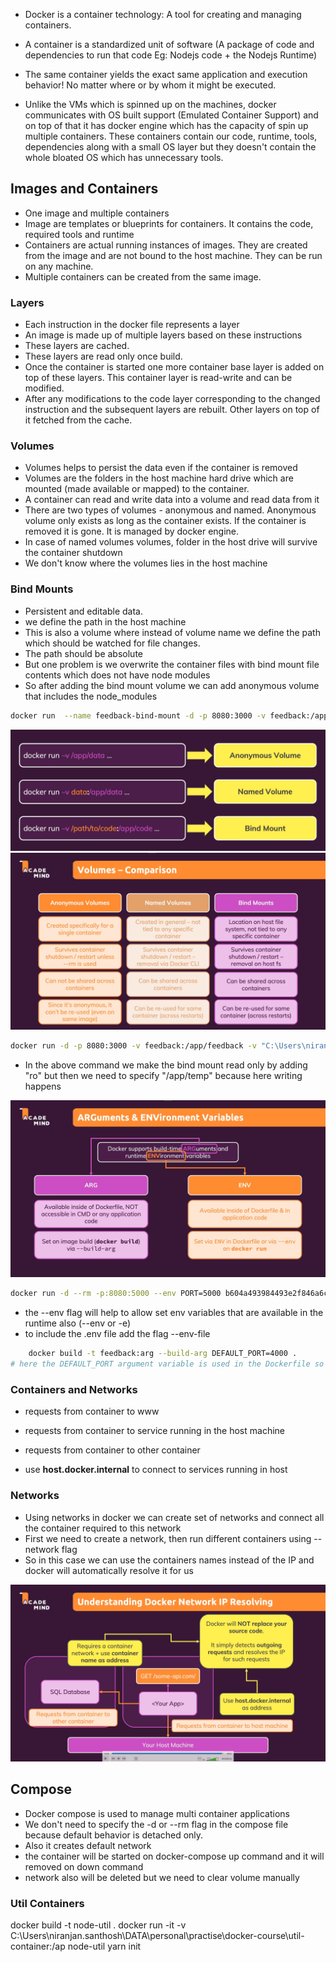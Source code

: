 - Docker is a container technology: A tool for creating and managing containers.
- A container is a standardized unit of software (A package of code and dependencies to run that code Eg: Nodejs code + the Nodejs Runtime)
- The same container yields the exact same application and execution behavior! No matter where or by whom it might be executed.

 - Unlike the VMs which is spinned up on the machines, docker communicates with  OS built support (Emulated Container Support) and on top of that it has docker engine which has the capacity of spin up multiple containers. These containers contain our code, runtime, tools, dependencies along with a small OS layer but they doesn't contain the whole bloated OS which has  unnecessary tools.


 ## Images and Containers
- One image and multiple containers
- Image  are templates or blueprints for containers. It contains the code, required tools and runtime
-  Containers are actual running instances of images. They are created from the image and are not bound to the host machine. They can be run on any machine.
-  Multiple containers can be created from the same image.
  
### Layers
- Each instruction in the docker file represents a layer
- An image is made up of multiple layers based on these instructions
- These layers are cached.
- These layers are read only once build.
- Once the container is started one more container base layer is added on top of these layers. This container layer is read-write and can be modified.
- After any modifications to the code layer corresponding to the changed instruction  and the subsequent layers are rebuilt. Other layers on top of it fetched from the cache.

### Volumes
- Volumes helps to persist the data even if the container is removed
- Volumes are the folders in the host machine hard drive which are mounted (made available or mapped) to the container.
- A container can read and write data into a volume and read data from it
- There are two types of volumes - anonymous and named. Anonymous volume only exists as long as the container exists. If the container is removed it is gone. It is managed by docker engine.
- In case of named volumes volumes, folder in the host drive  will survive the container shutdown
- We don't know where the volumes lies in the host machine

### Bind Mounts
- Persistent and editable data.
- we define the path in the host machine
- This is also a volume where instead of volume name we define the path which should be watched for file changes.
- The path should be absolute
- But one problem is we overwrite the container files with bind mount file contents which does not have node modules
- So after adding the bind mount volume we can add anonymous volume that includes the node_modules
```bash
docker run  --name feedback-bind-mount -d -p 8080:3000 -v feedback:/app/feedback -v "C:\Users\niranjan.santhosh\DATA\personal\practise\docker-course\app-volumes:/app" -v /app/node_modules bdb7347e347f
```
![alt text](snapshots/image-1.png)
![alt text](snapshots/image-2.png)

```bash
docker run -d -p 8080:3000 -v feedback:/app/feedback -v "C:\Users\niranjan.santhosh\DATA\personal\practise\docker-course\app-volumes:/app:ro" -v /app/node_modules -v /app/temp  bdb7347e347f
 ```
- In the above command we make the bind mount read only by adding "ro" but then we need to specify "/app/temp" because here writing happens

![alt text](snapshots/image-3.png)

```bash
docker run -d --rm -p:8080:5000 --env PORT=5000 b604a493984493e2f846a6c6ac5bf13dc5173ba5d783c793fce1182e989ca309 
```
- the --env flag will help to allow set env variables that are available in the runtime also (--env or -e)
- to include the .env file add the flag --env-file

```bash
    docker build -t feedback:arg --build-arg DEFAULT_PORT=4000 . 
# here the DEFAULT_PORT argument variable is used in the Dockerfile so that when we build the docker image we will be using this value in the runtime
 ```

### Containers and Networks
- requests from container to www
- requests from container to service running in the host machine
- requests from container to other container

- use **host.docker.internal** to connect to services running in host

### Networks
- Using networks in docker we can create set of networks and connect all the container required to this network
- First we need to create a network, then run different containers using --network flag
- So in this case we can use the containers names instead of the IP and docker will automatically resolve it for us

![image-4](snapshots/image-4.png)

## Compose
- Docker compose is used to manage multi container applications
- We don't need to specify the -d or --rm flag in the compose file because default behavior is detached only.
- Also it creates default network
- the container will be started on docker-compose up command and it will removed on down command
- network also will be deleted but we need to clear volume manually

### Util Containers
docker build -t node-util .
docker run -it -v C:\Users\niranjan.santhosh\DATA\personal\practise\docker-course\util-container:/ap node-util yarn init
